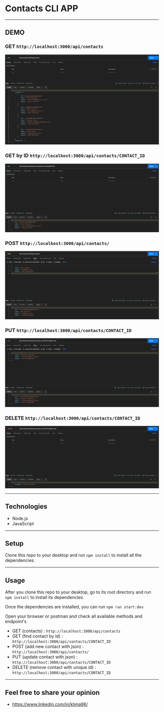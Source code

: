 # Contacts CLI APP

---

## DEMO

### GET `http://localhost:3000/api/contacts`

![](./images/Screenshot_1.png)

### GET by ID `http://localhost:3000/api/contacts/CONTACT_ID`

![](./images/Screenshot_2.png)

### POST `http://localhost:3000/api/contacts/`

![](./images/Screenshot_3.png)

### PUT `http://localhost:3000/api/contacts/CONTACT_ID`

![](./images/Screenshot_4.png)

### DELETE `http://localhost:3000/api/contacts/CONTACT_ID`

![](./images/Screenshot_5.png)

---

## Technologies

- Node.js
- JavaScript

---

## Setup

Clone this repo to your desktop and run `npm install` to install all the dependencies.

---

## Usage

After you clone this repo to your desktop, go to its root directory and run `npm install` to install
its dependencies.

Once the dependencies are installed, you can run `npm run start:dev`

Open your browser or postman and check all available methods and endpoint's

- GET (contacts) : `http://localhost:3000/api/contacts`
- GET (find contact by id) : `http://localhost:3000/api/contacts/CONTACT_ID`
- POST (add new contact with json) : `http://localhost:3000/api/contacts/`
- PUT (update contact with json) : `http://localhost:3000/api/contacts/CONTACT_ID`
- DELETE (remove contact with unique id) : `http://localhost:3000/api/contacts/CONTACT_ID`

---

## Feel free to share your opinion

- https://www.linkedin.com/in/klima96/

